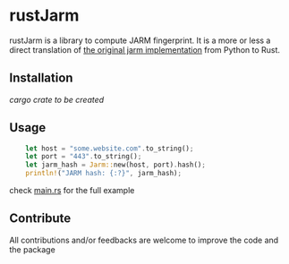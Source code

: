 # rustJarm

rustJarm is a library to compute JARM fingerprint. It is a more or less a direct translation of [the original jarm implementation](https://github.com/salesforce/jarm) from Python to Rust.

## Installation

*cargo crate to be created*

## Usage

````rust
    let host = "some.website.com".to_string();
    let port = "443".to_string();
    let jarm_hash = Jarm::new(host, port).hash();
    println!("JARM hash: {:?}", jarm_hash);
````

check [main.rs](src/main.rs) for the full example

## Contribute

All contributions and/or feedbacks are welcome to improve the code and the package